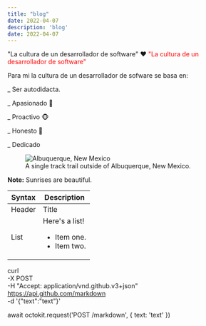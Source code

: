 ```yaml
---
title: "blog"
date: 2022-04-07
description: 'blog'
date: 2022-04-07
---
```


 "La cultura de un desarrollador de software" ❤️
 <font color="red">"La cultura de un desarrollador de software"</font>
 
Para mi la cultura de un desarrollador de sofware se basa en:

_ Ser autodidacta.

_ Apasionado 🐨 

_ Proactivo 🐵 

_ Honesto 🐼 

_ Dedicado


<figure>
    <img src="https://th.bing.com/th/id/OIP.Tums41FARnW23dtyXsi86wHaE8?pid=ImgDet&rs=1"
         alt="Albuquerque, New Mexico">
    <figcaption>A single track trail outside of Albuquerque, New Mexico.</figcaption>
</figure>

**Note:** Sunrises are beautiful.

| Syntax      | Description |
| ----------- | ----------- |
| Header      | Title |
| List        | Here's a list! <ul><li>Item one.</li><li>Item two.</li></ul> |

curl \
  -X POST \
  -H "Accept: application/vnd.github.v3+json" \
  https://api.github.com/markdown \
  -d '{"text":"text"}'
  
  await octokit.request('POST /markdown', {
  text: 'text'
})
